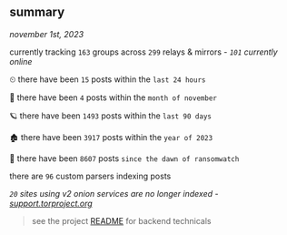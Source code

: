 
## summary
_november 1st, 2023_

currently tracking `163` groups across `299` relays & mirrors - _`101` currently online_

⏲ there have been `15` posts within the `last 24 hours`

🦈 there have been `4` posts within the `month of november`

🪐 there have been `1493` posts within the `last 90 days`

🏚 there have been `3917` posts within the `year of 2023`

🦕 there have been `8607` posts `since the dawn of ransomwatch`

there are `96` custom parsers indexing posts

_`20` sites using v2 onion services are no longer indexed - [support.torproject.org](https://support.torproject.org/onionservices/v2-deprecation/)_

> see the project [README](https://github.com/joshhighet/ransomwatch#ransomwatch--) for backend technicals
